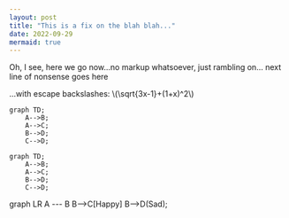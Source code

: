 ```yaml
---
layout: post
title: "This is a fix on the blah blah..."
date: 2022-09-29
mermaid: true
---
```


Oh, I see, here we go now...no markup whatsoever, just rambling on...
next line of nonsense goes here

...with escape backslashes: \\(\sqrt{3x-1}+(1+x)^2\\)

```mermaid
graph TD;
    A-->B;
    A-->C;
    B-->D;
    C-->D;
```

```mermaid
graph TD;
    A-->B;
    A-->C;
    B-->D;
    C-->D;
```

<div class="mermaid">
graph LR
    A --- B
    B-->C[Happy]
    B-->D(Sad);
</div>
